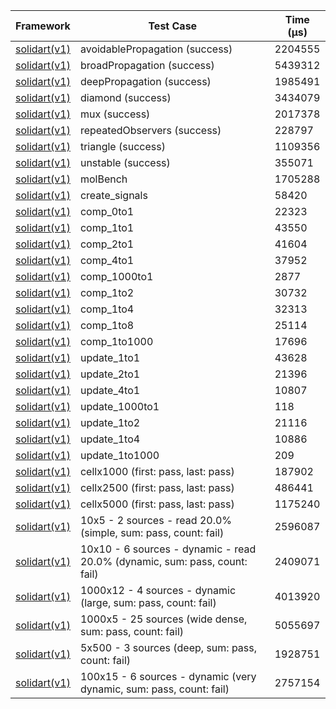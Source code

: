 | Framework | Test Case | Time (μs) |
| --- | --- | --- |
| [solidart(v1)](https://github.com/nank1ro/solidart) | avoidablePropagation (success) | 2204555 |
| [solidart(v1)](https://github.com/nank1ro/solidart) | broadPropagation (success) | 5439312 |
| [solidart(v1)](https://github.com/nank1ro/solidart) | deepPropagation (success) | 1985491 |
| [solidart(v1)](https://github.com/nank1ro/solidart) | diamond (success) | 3434079 |
| [solidart(v1)](https://github.com/nank1ro/solidart) | mux (success) | 2017378 |
| [solidart(v1)](https://github.com/nank1ro/solidart) | repeatedObservers (success) | 228797 |
| [solidart(v1)](https://github.com/nank1ro/solidart) | triangle (success) | 1109356 |
| [solidart(v1)](https://github.com/nank1ro/solidart) | unstable (success) | 355071 |
| [solidart(v1)](https://github.com/nank1ro/solidart) | molBench | 1705288 |
| [solidart(v1)](https://github.com/nank1ro/solidart) | create_signals | 58420 |
| [solidart(v1)](https://github.com/nank1ro/solidart) | comp_0to1 | 22323 |
| [solidart(v1)](https://github.com/nank1ro/solidart) | comp_1to1 | 43550 |
| [solidart(v1)](https://github.com/nank1ro/solidart) | comp_2to1 | 41604 |
| [solidart(v1)](https://github.com/nank1ro/solidart) | comp_4to1 | 37952 |
| [solidart(v1)](https://github.com/nank1ro/solidart) | comp_1000to1 | 2877 |
| [solidart(v1)](https://github.com/nank1ro/solidart) | comp_1to2 | 30732 |
| [solidart(v1)](https://github.com/nank1ro/solidart) | comp_1to4 | 32313 |
| [solidart(v1)](https://github.com/nank1ro/solidart) | comp_1to8 | 25114 |
| [solidart(v1)](https://github.com/nank1ro/solidart) | comp_1to1000 | 17696 |
| [solidart(v1)](https://github.com/nank1ro/solidart) | update_1to1 | 43628 |
| [solidart(v1)](https://github.com/nank1ro/solidart) | update_2to1 | 21396 |
| [solidart(v1)](https://github.com/nank1ro/solidart) | update_4to1 | 10807 |
| [solidart(v1)](https://github.com/nank1ro/solidart) | update_1000to1 | 118 |
| [solidart(v1)](https://github.com/nank1ro/solidart) | update_1to2 | 21116 |
| [solidart(v1)](https://github.com/nank1ro/solidart) | update_1to4 | 10886 |
| [solidart(v1)](https://github.com/nank1ro/solidart) | update_1to1000 | 209 |
| [solidart(v1)](https://github.com/nank1ro/solidart) | cellx1000 (first: pass, last: pass) | 187902 |
| [solidart(v1)](https://github.com/nank1ro/solidart) | cellx2500 (first: pass, last: pass) | 486441 |
| [solidart(v1)](https://github.com/nank1ro/solidart) | cellx5000 (first: pass, last: pass) | 1175240 |
| [solidart(v1)](https://github.com/nank1ro/solidart) | 10x5 - 2 sources - read 20.0% (simple, sum: pass, count: fail) | 2596087 |
| [solidart(v1)](https://github.com/nank1ro/solidart) | 10x10 - 6 sources - dynamic - read 20.0% (dynamic, sum: pass, count: fail) | 2409071 |
| [solidart(v1)](https://github.com/nank1ro/solidart) | 1000x12 - 4 sources - dynamic (large, sum: pass, count: fail) | 4013920 |
| [solidart(v1)](https://github.com/nank1ro/solidart) | 1000x5 - 25 sources (wide dense, sum: pass, count: fail) | 5055697 |
| [solidart(v1)](https://github.com/nank1ro/solidart) | 5x500 - 3 sources (deep, sum: pass, count: fail) | 1928751 |
| [solidart(v1)](https://github.com/nank1ro/solidart) | 100x15 - 6 sources - dynamic (very dynamic, sum: pass, count: fail) | 2757154 |
